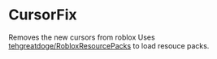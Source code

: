 # CursorFix
Removes the new cursors from roblox
Uses [tehgreatdoge/RobloxResourcePacks](https://github.com/tehgreatdoge/RobloxResourcePacks) to load resouce packs.
